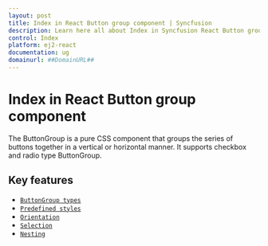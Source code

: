 ```yaml
---
layout: post
title: Index in React Button group component | Syncfusion
description: Learn here all about Index in Syncfusion React Button group component of Syncfusion Essential JS 2 and more.
control: Index 
platform: ej2-react
documentation: ug
domainurl: ##DomainURL##
---
```


# Index in React Button group component

The ButtonGroup is a pure CSS component that groups the series of buttons together in a vertical or horizontal manner.
It supports checkbox and radio type ButtonGroup.

## Key features

* [`ButtonGroup types`](./types-and-styles#buttongroup-types)
* [`Predefined styles`](./types-and-styles#buttongroup-styles)
* [`Orientation`](./getting-started#orientation)
* [`Selection`](./selection-and-nesting#selection)
* [`Nesting`](./selection-and-nesting#nesting)